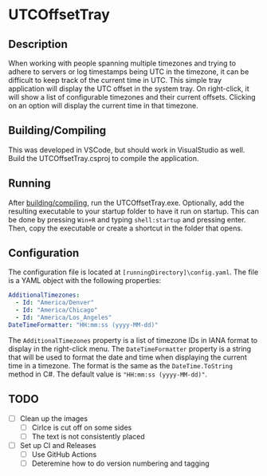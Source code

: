 # UTCOffsetTray
## Description
When working with people spanning multiple timezones and trying to adhere to servers or log timestamps being UTC in the timezone, it can be difficult to keep track of the current time in UTC. This simple tray application will display the UTC offset in the system tray. On right-click, it will show a list of configurable timezones and their current offsets. Clicking on an option will display the current time in that timezone.

## Building/Compiling
This was developed in VSCode, but should work in VisualStudio as well. Build the UTCOffsetTray.csproj to compile the application.

## Running
After [building/compiling](#buildingcompiling), run the UTCOffsetTray.exe. Optionally, add the resulting executable to your startup folder to have it run on startup. This can be done by pressing `Win+R` and typing `shell:startup` and pressing enter. Then, copy the executable or create a shortcut in the folder that opens.

## Configuration
The configuration file is located at `[runningDirectory]\config.yaml`. The file is a YAML object with the following properties:
```yaml
AdditionalTimezones:
  - Id: "America/Denver"
  - Id: "America/Chicago"
  - Id: "America/Los_Angeles"
DateTimeFormatter: "HH:mm:ss (yyyy-MM-dd)"
```

The `AdditionalTimezones` property is a list of timezone IDs in IANA format to display in the right-click menu. The `DateTimeFormatter` property is a string that will be used to format the date and time when displaying the current time in a timezone. The format is the same as the `DateTime.ToString` method in C#. The default value is `"HH:mm:ss (yyyy-MM-dd)"`.

## TODO
- [ ] Clean up the images
    - [ ] Cirlce is cut off on some sides
    - [ ] The text is not consistently placed
- [ ] Set up CI and Releases
  - [ ] Use GitHub Actions
  - [ ] Deteremine how to do version numbering and tagging